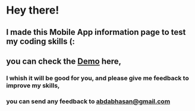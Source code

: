 # Hey there!
## I made this Mobile App information page to test my coding skills (:
## you can check the [Demo](https://abdabhasan.github.io/company-landing-page/) here,
### I whish it will be good for you, and please give me feedback to improve my skills,
### you can send any feedback to abdabhasan@gmail.com
